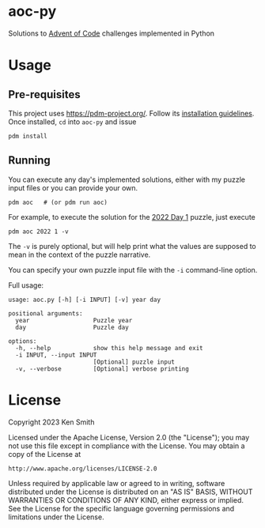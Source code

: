 # aoc-py
Solutions to [Advent of Code](https://adventofcode.com) challenges implemented 
in Python

# Usage

## Pre-requisites
This project uses https://pdm-project.org/. Follow its 
[installation guidelines](https://pdm-project.org/latest/#installation).
Once installed, `cd` into `aoc-py` and issue
```
pdm install
```

## Running
You can execute any day's implemented solutions, either with my puzzle input 
files or you can provide your own.
```
pdm aoc   # (or pdm run aoc)
```

For example, to execute the solution for the
[2022 Day 1](https://adventofcode.com/2022/day/1) puzzle, just execute
```
pdm aoc 2022 1 -v
```
The `-v` is purely optional, but will help print what the values are supposed
to mean in the context of the puzzle narrative.

You can specify your own puzzle input file with the `-i` command-line option.


Full usage:
```
usage: aoc.py [-h] [-i INPUT] [-v] year day

positional arguments:
  year                  Puzzle year
  day                   Puzzle day

options:
  -h, --help            show this help message and exit
  -i INPUT, --input INPUT
                        [Optional] puzzle input
  -v, --verbose         [Optional] verbose printing
```

# License
Copyright 2023 Ken Smith

Licensed under the Apache License, Version 2.0 (the "License");
you may not use this file except in compliance with the License.
You may obtain a copy of the License at

    http://www.apache.org/licenses/LICENSE-2.0

Unless required by applicable law or agreed to in writing, software
distributed under the License is distributed on an "AS IS" BASIS,
WITHOUT WARRANTIES OR CONDITIONS OF ANY KIND, either express or implied.
See the License for the specific language governing permissions and
limitations under the License.
